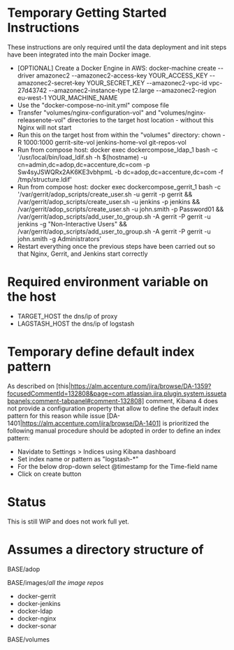 # Temporary Getting Started Instructions

These instructions are only required until the data deployment and init steps have been integrated into the main Docker image.

- [OPTIONAL] Create a Docker Engine in AWS: docker-machine create --driver amazonec2 --amazonec2-access-key YOUR\_ACCESS\_KEY --amazonec2-secret-key YOUR\_SECRET\_KEY --amazonec2-vpc-id vpc-27d43742 --amazonec2-instance-type t2.large --amazonec2-region eu-west-1 YOUR\_MACHINE\_NAME
- Use the "docker-compose-no-init.yml" compose file 
- Transfer "volumes/nginx-configuration-vol" and "volumes/nginx-releasenote-vol" directories to the target host location - without this Nginx will not start
- Run this on the target host from within the "volumes" directory: chown -R 1000:1000 gerrit-site-vol jenkins-home-vol git-repos-vol
- Run from compose host: docker exec dockercompose\_ldap\_1 bash -c '/usr/local/bin/load\_ldif.sh -h $(hostname) -u cn=admin,dc=adop,dc=accenture,dc=com -p Sw4syJSWQRx2AK6KE3vbhpmL -b dc=adop,dc=accenture,dc=com -f /tmp/structure.ldif'
- Run from compose host: docker exec dockercompose\_gerrit\_1 bash -c '/var/gerrit/adop\_scripts/create\_user.sh -u gerrit -p gerrit && /var/gerrit/adop\_scripts/create\_user.sh -u jenkins -p jenkins && /var/gerrit/adop\_scripts/create\_user.sh -u john.smith -p Password01 && /var/gerrit/adop\_scripts/add\_user\_to\_group.sh -A gerrit -P gerrit -u jenkins -g "Non-Interactive Users" && /var/gerrit/adop\_scripts/add\_user\_to\_group.sh -A gerrit -P gerrit -u john.smith -g Administrators'
- Restart everything once the previous steps have been carried out so that Nginx, Gerrit, and Jenkins start correctly

# Required environment variable on the host

- TARGET_HOST the dns/ip of proxy
- LAGSTASH_HOST the dns/ip of logstash

# Temporary define default index pattern

As described on [this|https://alm.accenture.com/jira/browse/DA-1359?focusedCommentId=132808&page=com.atlassian.jira.plugin.system.issuetabpanels:comment-tabpanel#comment-132808] comment, Kibana 4 does not provide a configuration property that allow to define the default index pattern for this reason while issue [DA-1401|https://alm.accenture.com/jira/browse/DA-1401] is prioritized the following manual procedure should be adopted in order to define an index pattern:

- Navidate to Settings > Indices using Kibana dashboard
- Set index name or pattern as "logstash-*"
- For the below drop-down select @timestamp for the Time-field name
- Click on create button

# Status

This is still WIP and does not work full yet.

# Assumes a directory structure of

BASE/adop

BASE/images/*all the image repos*
-  docker-gerrit
-  docker-jenkins
-  docker-ldap
-  docker-nginx
-  docker-sonar

BASE/volumes
